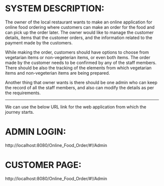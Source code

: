 # SYSTEM DESCRIPTION:

The owner of the local restaurant wants to make an online application for online food ordering where customers can make an order for the food and can pick up the order later. The owner would like to manage the customer details, items that the customer orders, and the information related to the payment made by the customers.

While making the order, customers should have options to choose from vegetarian items or non-vegeterian items, or even both items. The order made by the customer needs to be confirmed by any of the staff members. There should be also the tracking of the elements from which vegetarian items and non-vegeterian items are being prepared.

Another thing that owner wants is there should be one admin who can keep the record of all the staff members, and also can modify the details as per the requirements.

-----------------------
We can use the below URL link for the web application from which the journey starts.

# ADMIN LOGIN:
http://localhost:8080/Online_Food_Order/#!/Admin

# CUSTOMER PAGE:
http://localhost:8080/Online_Food_Order/#!/Admin
